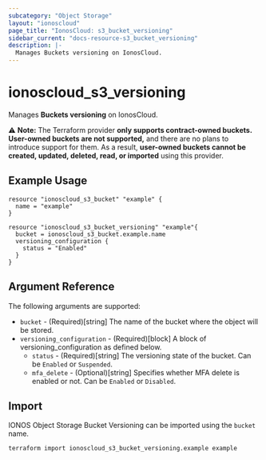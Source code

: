 ```yaml
---
subcategory: "Object Storage"
layout: "ionoscloud"
page_title: "IonosCloud: s3_bucket_versioning"
sidebar_current: "docs-resource-s3_bucket_versioning"
description: |-
  Manages Buckets versioning on IonosCloud.
---
```


# ionoscloud_s3_versioning

Manages **Buckets versioning** on IonosCloud.

⚠️ **Note:** The Terraform provider **only supports contract-owned buckets. User-owned buckets are not supported,** and there are no plans to introduce support for them. As a result, **user-owned buckets cannot be created, updated, deleted, read, or imported** using this provider.

## Example Usage

```hcl
resource "ionoscloud_s3_bucket" "example" {
  name = "example"
}

resource "ionoscloud_s3_bucket_versioning" "example"{
  bucket = ionoscloud_s3_bucket.example.name
  versioning_configuration {
    status = "Enabled"
  }
}

```

## Argument Reference

The following arguments are supported:

- `bucket` - (Required)[string] The name of the bucket where the object will be stored.
- `versioning_configuration` - (Required)[block] A block of versioning_configuration as defined below.
  - `status` - (Required)[string] The versioning state of the bucket. Can be `Enabled` or `Suspended`.
  - `mfa_delete` - (Optional)[string] Specifies whether MFA delete is enabled or not. Can be `Enabled` or `Disabled`.

## Import

IONOS Object Storage Bucket Versioning can be imported using the `bucket` name.

```shell
terraform import ionoscloud_s3_bucket_versioning.example example
```